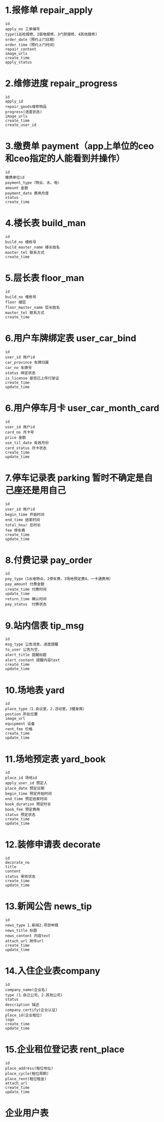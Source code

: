 # 1.报修单 repair_apply
	id
	apply_no 工单编号
	type(1巡检报修、2弱电报修、3门禁报修、4其他报修)
	order_date（预约上门日期）
	order_time（预约上门时间）
	repair_content
	image_urls
	create_time
	apply_status
# 2.维修进度 repair_progress
    id
    apply_id
    repair_goods维修物品
    progress(进度状态)
    image_urls
    create_time
    create_user_id
# 3.缴费单 payment（app上单位的ceo和ceo指定的人能看到并操作）
	id
	缴费单位id
	payment_type（物业、水、电）
	amount 金额
	payment_date 费用月度
	status
	create_time
# 4.楼长表 build_man
	id
    build_no 楼栋号
	build_master_name 楼长姓名
	master_tel 联系方式
	create_time	
# 5.层长表 floor_man
	id
    build_no 楼栋号
	floor 楼层
	floor_master_name 层长姓名
	master_tel 联系方式
	create_time
# 6.用户车牌绑定表 user_car_bind
	id
	user_id 用户id
	car_province 车牌归属
	car_no 车牌号
	status 绑定状态
	is_license 是否已上传行驶证
	create_time
	update_time
# 6.用户停车月卡 user_car_month_card
	id
	user_id 用户id
	card_no 月卡号
	price 金额
	use_til_date 有效月份
	card_status 月卡状态
	create_time
    update_time
# 7.停车记录表 parking 暂时不确定是自己座还是用自己
	id
	user_id 用户id
	begin_time 开始时间
	end_time 结束时间
	total_hour 总时长
	fee 停车费
	create_time
    update_time
# 8.付费记录 pay_order
	id
	pay_type（1水电物业，2停车费，3场地预定费4，一卡通费用）
	pay_amount 付费金额
	create_time 付费时间
    update_time
	return_time 确认时间
	pay_status	付费状态
# 9.站内信表 tip_msg
	id
	msg_type 公告消息，进度提醒
	to_user 公告为空，
	alert_title 提醒标题
	alert_content 提醒内容text
	create_time
    update_time
# 10.场地表 yard
	id
	place_type（1.会议室，2.活动室，3健身房）
	postion 所处位置
	image_url
	equipment 设备
	rent_fee 价格
	create_time
    update_time
# 11.场地预定表 yard_book
	id
	place_id 场地id
	apply_user_id 预定人
	place_date 预定日期
	begin_time 预定开始时间
	end_time 预定结束时间
	book_duration 预定时长
	book_fee 预定费用
	status 预定状态
	create_time
    update_time
# 12.装修申请表 decorate
    id
    decorate_no
    title
    content
    status 审核状态
    create_time
    update_time

# 13.新闻公告 news_tip
    id
	news_type 1.新闻2.项目申报
	news_title 标题
	news_content 内容text
    attach_url 附件url
	create_time
    update_time
# 14.入住企业表company
    id
    company_name(企业名)
    type (1.自己公司，2.其他公司)
    status
    description 描述
    company_certify(企业认证)
    place_id(企业租位)
    logo
    create_time
    update_time
# 15.企业租位登记表 rent_place
    id
    place_address(租位地址)
    place_cycle(租位周期)
    place_rent(租位租金)
    attach_url
    create_time
    update_time
# 企业用户表


